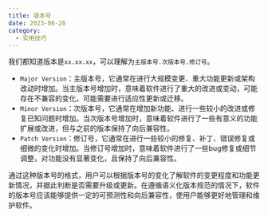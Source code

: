 ```yaml
---
title: 版本号
date: 2023-06-28
category:
  - 实用技巧
---
```


<!-- more -->


我们都知道版本是`xx.xx.xx`，可以理解为`主版本号.次版本号.修订号`。

- `Major Version`：主版本号，它通常在进行大规模变更、重大功能更新或架构改动时增加。当主版本号增加时，意味着软件进行了重大的改进或变动，可能存在不兼容的变化，可能需要进行适应性更新或迁移。
- `Minor Version`：次版本号，它通常在增加新功能、进行一些较小的改进或修复已知问题时增加。当次版本号增加时，意味着软件进行了一些有意义的功能扩展或改进，但与之前的版本保持了向后兼容性。
- `Patch Version`：修订号，它通常在进行一些较小的修复、补丁、错误修复或细微的变化时增加。当修订号增加时，意味着软件进行了一些bug修复或细节调整，对功能没有显著变化，且保持了向后兼容性。

通过这种版本号的格式，用户可以根据版本号的变化了解软件的变更程度和功能更新情况，并据此判断是否需要升级或更新。在遵循语义化版本规范的情况下，软件的版本号应该能够提供一定的可预测性和向后兼容性，使用户能够更好地管理和维护软件。